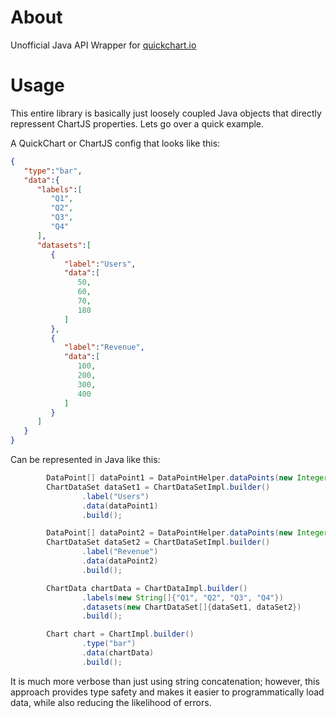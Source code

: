 # About
Unofficial Java API Wrapper for [quickchart.io](quickchart.io/)

# Usage
This entire library is basically just loosely coupled Java objects that directly repressent ChartJS properties.
Lets go over a quick example.

A QuickChart or ChartJS config that looks like this:

```json
{
   "type":"bar",
   "data":{
      "labels":[
         "Q1",
         "Q2",
         "Q3",
         "Q4"
      ],
      "datasets":[
         {
            "label":"Users",
            "data":[
               50,
               60,
               70,
               180
            ]
         },
         {
            "label":"Revenue",
            "data":[
               100,
               200,
               300,
               400
            ]
         }
      ]
   }
}
```

Can be represented in Java like this:

```java
        DataPoint[] dataPoint1 = DataPointHelper.dataPoints(new Integer[]{50, 60, 70, 180});
        ChartDataSet dataSet1 = ChartDataSetImpl.builder()
                .label("Users")
                .data(dataPoint1)
                .build();

        DataPoint[] dataPoint2 = DataPointHelper.dataPoints(new Integer[]{100, 200, 300, 400});
        ChartDataSet dataSet2 = ChartDataSetImpl.builder()
                .label("Revenue")
                .data(dataPoint2)
                .build();

        ChartData chartData = ChartDataImpl.builder()
                .labels(new String[]{"Q1", "Q2", "Q3", "Q4"})
                .datasets(new ChartDataSet[]{dataSet1, dataSet2})
                .build();

        Chart chart = ChartImpl.builder()
                .type("bar")
                .data(chartData)
                .build();
```

It is much more verbose than just using string concatenation; however, this approach provides type safety and makes it easier to programmatically load data, while also reducing the likelihood of errors.
